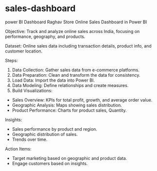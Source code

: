 # sales-dashboard
power BI Dashboard
Raghav Store Online Sales Dashboard in Power BI

Objective: Track and analyze online sales across India, focusing on performance, geography, and products.

Dataset: Online sales data including transaction details, product info, and customer location.

Steps:
1. Data Collection: Gather sales data from e-commerce platforms.
2. Data Preparation: Clean and transform the data for consistency.
3. Load Data: Import the data into Power BI.
4. Data Modeling: Define relationships and create measures.
5. Build Visualizations:
 - Sales Overview: KPIs for total profit, growth, and average order value.
 - Geographic Analysis: Maps showing sales distribution.
 - Product Performance: Charts for product sales, Quantity.

Insights:
- Sales performance by product and region.
- Geographic distribution of sales.
- Trends over time.

Action Items:
- Target marketing based on geographic and product data.
- Engage customers based on insights.

